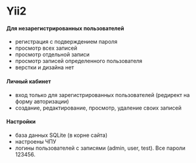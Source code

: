 # Yii2
#### Для незарегистрированных пользователей
- регистрация с подверждением пароля
- просмотр всех записей
- просмотр отдельной записи
- просмотр записей определенного пользователя
- верстки и дизайна нет

#### Личный кабинет
- вход только для зарегистрированных пользователей (редирект на форму авторизации)
- создание, редактирование, просмотр, удаление своих записей

#### Настройки
- база данных SQLite (в корне сайта)
- настроены ЧПУ
- логины пользователей с записями (admin, user, test). Все пароли 123456.

